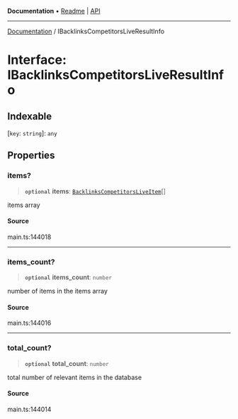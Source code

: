**Documentation** • [Readme](../README.md) \| [API](../globals.md)

***

[Documentation](../README.md) / IBacklinksCompetitorsLiveResultInfo

# Interface: IBacklinksCompetitorsLiveResultInfo

## Indexable

 \[`key`: `string`\]: `any`

## Properties

### items?

> **`optional`** **items**: [`BacklinksCompetitorsLiveItem`](../classes/BacklinksCompetitorsLiveItem.md)[]

items array

#### Source

main.ts:144018

***

### items\_count?

> **`optional`** **items\_count**: `number`

number of items in the items array

#### Source

main.ts:144016

***

### total\_count?

> **`optional`** **total\_count**: `number`

total number of relevant items in the database

#### Source

main.ts:144014
